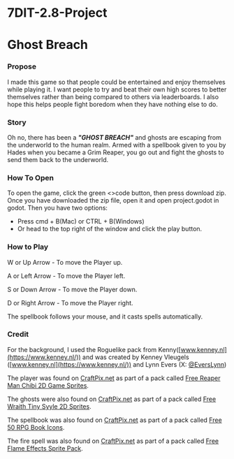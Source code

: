 # 7DIT-2.8-Project

# Ghost Breach


### Propose
I made this game so that people could be entertained and enjoy themselves while playing it. I want people to try and beat their own high scores to better themselves rather than being compared to others via leaderboards. I also hope this helps people fight boredom when they have nothing else to do.

### Story
Oh no, there has been a ***"GHOST BREACH"*** and ghosts are escaping from the underworld to the human realm. Armed with a spellbook given to you by Hades when you became a Grim Reaper, you go out and fight the ghosts to send them back to the underworld.

### How To Open
To open the game, click the green <>code button, then press download zip. Once you have downloaded the zip file, open it and open project.godot in godot. Then you have two options:
- Press cmd + B(Mac) or CTRL + B(Windows)
- Or head to the top right of the window and click the play button.

### How to Play
W or Up Arrow - To move the Player up.

A or Left Arrow - To move the Player left.

S or Down Arrow - To move the Player down.

D or Right Arrow - To move the Player right.

The spellbook follows your mouse, and it casts spells automatically.

### Credit
For the background, I used the Roguelike pack from Kenny([www.kenney.nl](https://www.kenney.nl/)) and was created by Kenney Vleugels ([www.kenney.nl](https://www.kenney.nl/)) and Lynn Evers (X: [@EversLynn](https://twitter.com/everslynn))

The player was found on [CraftPix.net](https://craftpix.net/) as part of a pack called [Free Reaper Man Chibi 2D Game Sprites](https://craftpix.net/freebies/free-reaper-man-chibi-2d-game-sprites/?num=1&count=94&sq=reaper%20man&pos=4).

The ghosts were also found on [CraftPix.net](https://craftpix.net/) as part of a pack called [Free Wraith Tiny Syyle 2D Sprites](https://craftpix.net/freebies/free-wraith-tiny-style-2d-sprites/?num=1&count=3&sq=wraith&pos=2).

The spellbook was also found on [CraftPix.net](https://craftpix.net/) as part of a pack called [Free 50 RPG Book Icons](https://craftpix.net/freebies/free-50-rpg-book-icons/?num=1&count=46&sq=spell%20book&pos=10).

The fire spell was also found on [CraftPix.net](https://craftpix.net/) as part of a pack called [Free Flame Effects Sprite Pack](https://craftpix.net/freebies/free-flame-effects-sprite-pack/?num=1&count=21&sq=flame&pos=13).
